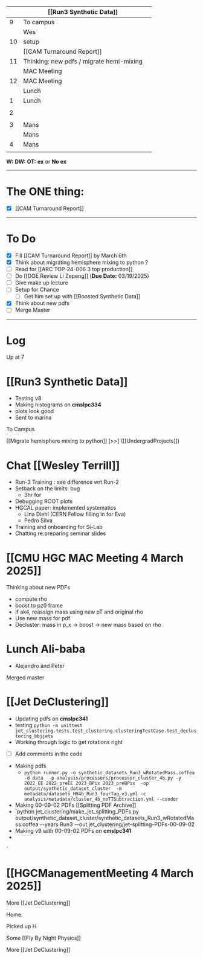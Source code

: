 
|     | [[Run3 Synthetic Data]]                  |     |
| --- | ---------------------------------------- | --- |
| 9   | To campus                                |     |
|     | Wes                                      |     |
| 10  | setup                                    |     |
|     | [[CAM Turnaround Report]]                |     |
| 11  | Thinking: new pdfs / migrate hemi-mixing |     |
|     | MAC Meeting                              |     |
| 12  | MAC Meeting                              |     |
|     | Lunch                                    |     |
| 1   | Lunch                                    |     |
|     |                                          |     |
| 2   |                                          |     |
|     |                                          |     |
| 3   | Mans                                     |     |
|     | Mans                                     |     |
| 4   | Mans                                     |     |
|     |                                          |     |

**W:**
**DW:**
**OT:**
**ex** or **No ex**

---
# The ONE thing: 
- [x] [[CAM Turnaround Report]] 


---
# To Do

- [x] Fill [[CAM Turnaround Report]] by March 6th
- [x] Think about migrating hemisphere mixing to python ? 
- [ ] Read for [[ARC TOP-24-006 3 top production]]
- [ ] Do  [[DOE Review Li Zepeng]] (**Due Date:** 03/19/2025)
- [ ] Give make up lecture
- [ ] Setup for Chance
	- [ ] Get him set up with [[Boosted Synthetic Data]]
- [x] Think about new pdfs
- [ ] Merge Master
---

# Log

Up at 7

# [[Run3 Synthetic Data]]
- Testing v8 
- Making histograms on **cmslpc334**
- plots look good
- Sent to marina

To Campus


 [[Migrate hemisphere mixing to python]] [>>] ([[UndergradProjects]])

# Chat [[Wesley Terrill]]
- Run-3 Training : see difference wrt Run-2
- Setback on the limits: bug
	- 3hr for 
- Debugging ROOT plots
- HGCAL paper: implemented systematics
	- Lina Diehl (CERN Fellow filling in for Eva)
	- Pedro Silva 
- Training and onboarding for Si-Lab
- Chatting re:preparing seminar slides

# [[CMU HGC MAC Meeting 4 March 2025]]


Thinking about new PDFs
- compute rho 
- boost to pz0 frame
- If ak4, reassign mass using new pT and original rho 
- Use new mass for pdf
- Decluster: mass in p_x -> boost -> new mass based on rho


# Lunch Ali-baba 
- Alejandro and Peter

Merged master


# [[Jet DeClustering]]
- Updating pdfs on **cmslpc341**
- testing
	`python -m unittest jet_clustering.tests.test_clustering.clusteringTestCase.test_declustering_bbjjets`
- Working through logic to get rotations right
- [ ] Add comments in the code
- Making pdfs
	- `python runner.py -o synthetic_datasets_Run3_wRotatedMass.coffea -d data  -p analysis/processors/processor_cluster_4b.py -y 2022_EE 2022_preEE 2023_BPix 2023_preBPix  -op output/synthetic_dataset_cluster  -m metadata/datasets_HH4b_Run3_fourTag_v3.yml -c analysis/metadata/cluster_4b_noTTSubtraction.yml --condor `
- Making 00-09-02 PDFs [[Splitting PDF Archive]]
- `python  jet_clustering/make_jet_splitting_PDFs.py output/synthetic_dataset_cluster/synthetic_datasets_Run3_wRotatedMass.coffea  --years Run3   --out jet_clustering/jet-splitting-PDFs-00-09-02
- Making v9 with  00-09-02 PDFs on **cmslpc341**
- 
`

# [[HGCManagementMeeting 4 March 2025]]


More [[Jet DeClustering]]

Home. 

Picked up H

Some [[Fly By Night Physics]]

More [[Jet DeClustering]]